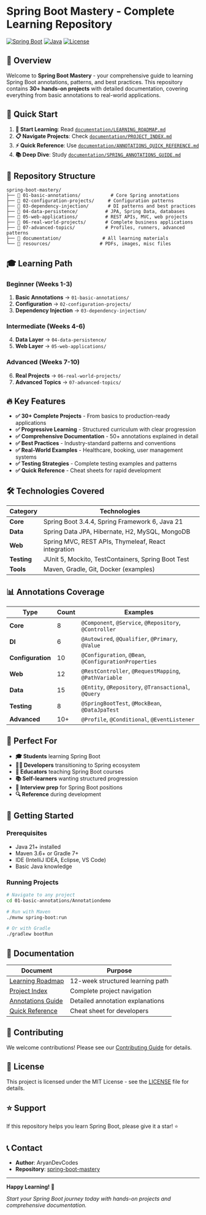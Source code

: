 # Spring Boot Mastery - Complete Learning Repository

[![Spring Boot](https://img.shields.io/badge/Spring%20Boot-3.4.4-brightgreen.svg)](https://spring.io/projects/spring-boot)
[![Java](https://img.shields.io/badge/Java-21-orange.svg)](https://www.oracle.com/java/)
[![License](https://img.shields.io/badge/License-MIT-blue.svg)](LICENSE)

## 🎯 Overview

Welcome to **Spring Boot Mastery** - your comprehensive guide to learning Spring Boot annotations, patterns, and best practices. This repository contains **30+ hands-on projects** with detailed documentation, covering everything from basic annotations to real-world applications.

## 🚀 Quick Start

1. **📖 Start Learning**: Read [`documentation/LEARNING_ROADMAP.md`](documentation/LEARNING_ROADMAP.md)
2. **📋 Navigate Projects**: Check [`documentation/PROJECT_INDEX.md`](documentation/PROJECT_INDEX.md)
3. **⚡ Quick Reference**: Use [`documentation/ANNOTATIONS_QUICK_REFERENCE.md`](documentation/ANNOTATIONS_QUICK_REFERENCE.md)
4. **📚 Deep Dive**: Study [`documentation/SPRING_ANNOTATIONS_GUIDE.md`](documentation/SPRING_ANNOTATIONS_GUIDE.md)

## 📁 Repository Structure

```
spring-boot-mastery/
├── 📂 01-basic-annotations/           # Core Spring annotations
├── 📂 02-configuration-projects/     # Configuration patterns
├── 📂 03-dependency-injection/       # DI patterns and best practices
├── 📂 04-data-persistence/          # JPA, Spring Data, databases
├── 📂 05-web-applications/          # REST APIs, MVC, web projects
├── 📂 06-real-world-projects/       # Complete business applications
├── 📂 07-advanced-topics/           # Profiles, runners, advanced patterns
├── 📂 documentation/               # All learning materials
└── 📂 resources/                  # PDFs, images, misc files
```

## 🎓 Learning Path

### **Beginner** (Weeks 1-3)
1. **Basic Annotations** → `01-basic-annotations/`
2. **Configuration** → `02-configuration-projects/`
3. **Dependency Injection** → `03-dependency-injection/`

### **Intermediate** (Weeks 4-6)
4. **Data Layer** → `04-data-persistence/`
5. **Web Layer** → `05-web-applications/`

### **Advanced** (Weeks 7-10)
6. **Real Projects** → `06-real-world-projects/`
7. **Advanced Topics** → `07-advanced-topics/`

## 🔥 Key Features

- **✅ 30+ Complete Projects** - From basics to production-ready applications
- **✅ Progressive Learning** - Structured curriculum with clear progression
- **✅ Comprehensive Documentation** - 50+ annotations explained in detail
- **✅ Best Practices** - Industry-standard patterns and conventions
- **✅ Real-World Examples** - Healthcare, booking, user management systems
- **✅ Testing Strategies** - Complete testing examples and patterns
- **✅ Quick Reference** - Cheat sheets for rapid development

## 🛠️ Technologies Covered

| Category | Technologies |
|----------|-------------|
| **Core** | Spring Boot 3.4.4, Spring Framework 6, Java 21 |
| **Data** | Spring Data JPA, Hibernate, H2, MySQL, MongoDB |
| **Web** | Spring MVC, REST APIs, Thymeleaf, React integration |
| **Testing** | JUnit 5, Mockito, TestContainers, Spring Boot Test |
| **Tools** | Maven, Gradle, Git, Docker (examples) |

## 📊 Annotations Coverage

| Type | Count | Examples |
|------|-------|----------|
| **Core** | 8 | `@Component`, `@Service`, `@Repository`, `@Controller` |
| **DI** | 6 | `@Autowired`, `@Qualifier`, `@Primary`, `@Value` |
| **Configuration** | 10 | `@Configuration`, `@Bean`, `@ConfigurationProperties` |
| **Web** | 12 | `@RestController`, `@RequestMapping`, `@PathVariable` |
| **Data** | 15 | `@Entity`, `@Repository`, `@Transactional`, `@Query` |
| **Testing** | 8 | `@SpringBootTest`, `@MockBean`, `@DataJpaTest` |
| **Advanced** | 10+ | `@Profile`, `@Conditional`, `@EventListener` |

## 🎯 Perfect For

- **🎓 Students** learning Spring Boot
- **👩‍💻 Developers** transitioning to Spring ecosystem  
- **🏫 Educators** teaching Spring Boot courses
- **📚 Self-learners** wanting structured progression
- **💼 Interview prep** for Spring Boot positions
- **🔍 Reference** during development

## 🚀 Getting Started

### Prerequisites
- Java 21+ installed
- Maven 3.6+ or Gradle 7+
- IDE (IntelliJ IDEA, Eclipse, VS Code)
- Basic Java knowledge

### Running Projects
```bash
# Navigate to any project
cd 01-basic-annotations/Annotationdemo

# Run with Maven
./mvnw spring-boot:run

# Or with Gradle
./gradlew bootRun
```

## 📖 Documentation

| Document | Purpose |
|----------|---------|
| [Learning Roadmap](documentation/LEARNING_ROADMAP.md) | 12-week structured learning path |
| [Project Index](documentation/PROJECT_INDEX.md) | Complete project navigation |
| [Annotations Guide](documentation/SPRING_ANNOTATIONS_GUIDE.md) | Detailed annotation explanations |
| [Quick Reference](documentation/ANNOTATIONS_QUICK_REFERENCE.md) | Cheat sheet for developers |

## 🤝 Contributing

We welcome contributions! Please see our [Contributing Guide](CONTRIBUTING.md) for details.

## 📄 License

This project is licensed under the MIT License - see the [LICENSE](LICENSE) file for details.

## ⭐ Support

If this repository helps you learn Spring Boot, please give it a star! ⭐

## 📞 Contact

- **Author**: AryanDevCodes
- **Repository**: [spring-boot-mastery](https://github.com/AryanDevCodes/spring-boot-mastery)

---

**Happy Learning! 🚀**

*Start your Spring Boot journey today with hands-on projects and comprehensive documentation.*
